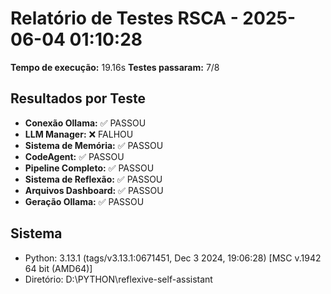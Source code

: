 # Relatório de Testes RSCA - 2025-06-04 01:10:28

**Tempo de execução:** 19.16s
**Testes passaram:** 7/8

## Resultados por Teste

- **Conexão Ollama:** ✅ PASSOU
- **LLM Manager:** ❌ FALHOU
- **Sistema de Memória:** ✅ PASSOU
- **CodeAgent:** ✅ PASSOU
- **Pipeline Completo:** ✅ PASSOU
- **Sistema de Reflexão:** ✅ PASSOU
- **Arquivos Dashboard:** ✅ PASSOU
- **Geração Ollama:** ✅ PASSOU

## Sistema
- Python: 3.13.1 (tags/v3.13.1:0671451, Dec  3 2024, 19:06:28) [MSC v.1942 64 bit (AMD64)]
- Diretório: D:\PYTHON\reflexive-self-assistant
